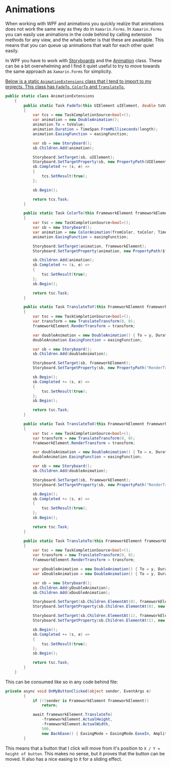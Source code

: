 # Animations
When working with WPF and animations you quickly realize that animations does not work the same way as they do in `Xamarin.Forms`. In `Xamarin.Forms` you can easily use animations in the code behind by calling extension methods for any view, and the whats better is that these are awaitable. This means that you can queue up animations that wait for each other quiet easily. 

In WPF you have to work with [Storyboards](https://docs.microsoft.com/en-us/dotnet/desktop/wpf/graphics-multimedia/storyboards-overview?view=netframeworkdesktop-4.8) and the [Animation](https://docs.microsoft.com/en-us/dotnet/desktop/wpf/graphics-multimedia/animation-overview?view=netframeworkdesktop-4.8) class. These can be a bit overwhelming and I find it quiet useful to try to move towards the same approach as `Xamarin.Forms` for simplicity.

[Below is a static `AnimationExtensions` class that I tend to import to my projects. This class has `FadeTo`, `ColorTo` and `TranslateTo`.](AnimationExtensions.cs)

```csharp
public static class AnimationExtensions
    {
        public static Task FadeTo(this UIElement uIElement, double toValue, double length = 250, IEasingFunction? easingFunction = null)
        {
            var tcs = new TaskCompletionSource<bool>();
            var animation = new DoubleAnimation();
            animation.To = toValue;
            animation.Duration = TimeSpan.FromMilliseconds(length);
            animation.EasingFunction = easingFunction;

            var sb = new Storyboard();
            sb.Children.Add(animation);

            Storyboard.SetTarget(sb, uIElement);
            Storyboard.SetTargetProperty(sb, new PropertyPath(UIElement.OpacityProperty));
            sb.Completed += (s, e) =>
            {
                tcs.SetResult(true);
            };

            sb.Begin();

            return tcs.Task;
        }

        public static Task ColorTo(this FrameworkElement frameworkElement, DependencyProperty dependencyProperty, Color fromColor, Color toColor, long length = 250, IEasingFunction? easingFunction = null)
        {
            var tsc = new TaskCompletionSource<bool>();
            var sb = new Storyboard();
            var animation = new ColorAnimation(fromColor, toColor, TimeSpan.FromMilliseconds(length));
            animation.EasingFunction = easingFunction;

            Storyboard.SetTarget(animation, frameworkElement);
            Storyboard.SetTargetProperty(animation, new PropertyPath($"({dependencyProperty.Name}).(SolidColorBrush.Color)"));

            sb.Children.Add(animation);
            sb.Completed += (s, e) =>
            {
                tsc.SetResult(true);
            };
            sb.Begin();

            return tsc.Task;
        }

        public static Task TranslateToY(this FrameworkElement frameworkElement, double y, long length = 250, IEasingFunction? easingFunction = null)
        {
            var tsc = new TaskCompletionSource<bool>();
            var transform = new TranslateTransform(0, 0);
            frameworkElement.RenderTransform = transform;

            var doubleAnimation = new DoubleAnimation() { To = y, Duration = TimeSpan.FromMilliseconds(length) };
            doubleAnimation.EasingFunction = easingFunction;

            var sb = new Storyboard();
            sb.Children.Add(doubleAnimation);

            Storyboard.SetTarget(sb, frameworkElement);
            Storyboard.SetTargetProperty(sb, new PropertyPath("RenderTransform.(TranslateTransform.Y)"));

            sb.Begin();
            sb.Completed += (s, e) =>
            {
                tsc.SetResult(true);
            };
            sb.Begin();

            return tsc.Task;
        }

        public static Task TranslateToX(this FrameworkElement frameworkElement, double x, long length = 250, IEasingFunction? easingFunction = null)
        {
            var tsc = new TaskCompletionSource<bool>();
            var transform = new TranslateTransform(0, 0);
            frameworkElement.RenderTransform = transform;

            var doubleAnimation = new DoubleAnimation() { To = x, Duration = TimeSpan.FromMilliseconds(length) };
            doubleAnimation.EasingFunction = easingFunction;

            var sb = new Storyboard();
            sb.Children.Add(doubleAnimation);

            Storyboard.SetTarget(sb, frameworkElement);
            Storyboard.SetTargetProperty(sb, new PropertyPath("RenderTransform.(TranslateTransform.X)"));

            sb.Begin();
            sb.Completed += (s, e) =>
            {
                tsc.SetResult(true);
            };
            sb.Begin();

            return tsc.Task;
        }

        public static Task TranslateTo(this FrameworkElement frameworkElement, double y, double x, long length = 250, IEasingFunction? easingFunction = null)
        {
            var tsc = new TaskCompletionSource<bool>();
            var transform = new TranslateTransform(0, 0);
            frameworkElement.RenderTransform = transform;

            var yDoubleAnimation = new DoubleAnimation() { To = y, Duration = TimeSpan.FromMilliseconds(length), EasingFunction = easingFunction };
            var xDoubleAnimation = new DoubleAnimation() { To = y, Duration = TimeSpan.FromMilliseconds(length), EasingFunction = easingFunction };

            var sb = new Storyboard();
            sb.Children.Add(yDoubleAnimation);
            sb.Children.Add(xDoubleAnimation);

            Storyboard.SetTarget(sb.Children.ElementAt(0), frameworkElement);
            Storyboard.SetTargetProperty(sb.Children.ElementAt(0), new PropertyPath("RenderTransform.(TranslateTransform.Y)"));

            Storyboard.SetTarget(sb.Children.ElementAt(1), frameworkElement);
            Storyboard.SetTargetProperty(sb.Children.ElementAt(1), new PropertyPath("RenderTransform.(TranslateTransform.X)"));

            sb.Begin();
            sb.Completed += (s, e) =>
            {
                tsc.SetResult(true);
            };
            sb.Begin();

            return tsc.Task;
        }
    }
```

This can be consumed like so in any code behind file:

```csharp
private async void OnMyButtonClicked(object sender, EventArgs e)
        {
            if (!(sender is FrameworkElement frameworkElement))
                return;

            await frameworkElement.TranslateTo(
                -frameworkElement.ActualHeight,
                -frameworkElement.ActualWidth,
                500, 
                new BackEase() { EasingMode = EasingMode.EaseIn, Amplitude = 0.3 });
        }
```

This means that a button that I click will move from it's position to `X / Y = height of button`. This makes no sense, but it proves that the button can be moved. It also has a nice easing to it for a sliding effect.